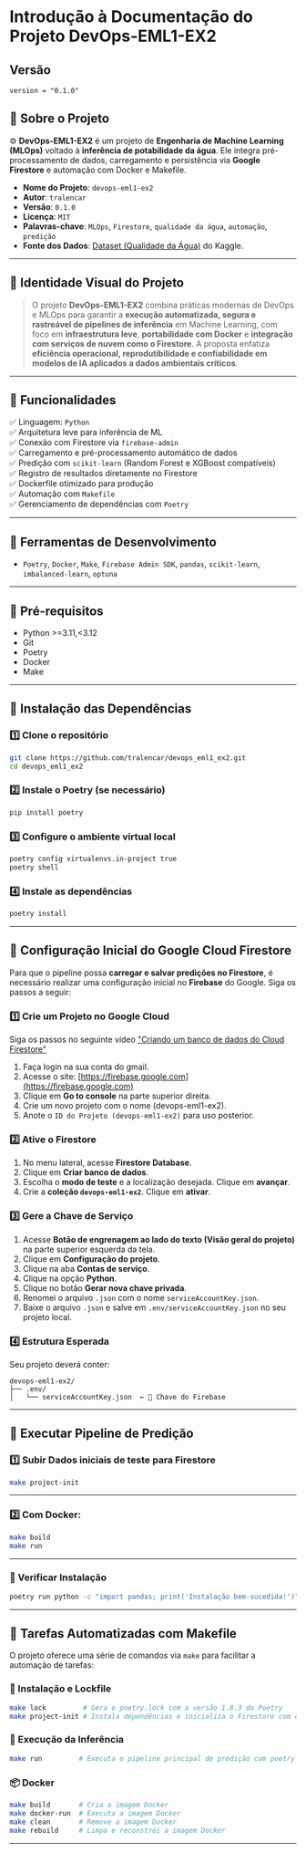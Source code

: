 # Introdução à Documentação do Projeto DevOps-EML1-EX2

## Versão
`version = "0.1.0"`

## 🔹 Sobre o Projeto
⚙️ **DevOps-EML1-EX2** é um projeto de **Engenharia de Machine Learning (MLOps)** voltado à **inferência de potabilidade da água**. Ele integra pré-processamento de dados, carregamento e persistência via **Google Firestore** e automação com Docker e Makefile.

- **Nome do Projeto**: `devops-eml1-ex2`
- **Autor**: `tralencar`
- **Versão**: `0.1.0`
- **Licença**: `MIT`
- **Palavras-chave**: `MLOps`, `Firestore`, `qualidade da água`, `automação`, `predição`
- **Fonte dos Dados**: [Dataset (Qualidade da Água)](https://www.kaggle.com/datasets/adityakadiwal/water-potability/data) do Kaggle.

---

## 🔹 Identidade Visual do Projeto

> O projeto **DevOps-EML1-EX2** combina práticas modernas de DevOps e MLOps para garantir a **execução automatizada, segura e rastreável de pipelines de inferência** em Machine Learning, com foco em **infraestrutura leve**, **portabilidade com Docker** e **integração com serviços de nuvem como o Firestore**.
> A proposta enfatiza **eficiência operacional, reprodutibilidade e confiabilidade em modelos de IA aplicados a dados ambientais críticos**.

---

## 🔹 Funcionalidades

✅ Linguagem: `Python`  
✅ Arquitetura leve para inferência de ML  
✅ Conexão com Firestore via `firebase-admin`  
✅ Carregamento e pré-processamento automático de dados  
✅ Predição com `scikit-learn` (Random Forest e XGBoost compatíveis)  
✅ Registro de resultados diretamente no Firestore  
✅ Dockerfile otimizado para produção  
✅ Automação com `Makefile`  
✅ Gerenciamento de dependências com `Poetry`  

---

## 🧪 Ferramentas de Desenvolvimento

- `Poetry`, `Docker`, `Make`, `Firebase Admin SDK`, `pandas`, `scikit-learn`, `imbalanced-learn`, `optuna`

---

## 🔹 Pré-requisitos

- Python >=3.11,<3.12
- Git
- Poetry
- Docker
- Make

---

## 🔹 Instalação das Dependências

### 1️⃣ Clone o repositório

```bash
git clone https://github.com/tralencar/devops_eml1_ex2.git
cd devops_eml1_ex2
```

### 2️⃣ Instale o Poetry (se necessário)

```bash
pip install poetry
```

### 3️⃣ Configure o ambiente virtual local

```bash
poetry config virtualenvs.in-project true
poetry shell
```

### 4️⃣ Instale as dependências

```bash
poetry install
```

---

## 🔹 Configuração Inicial do Google Cloud Firestore

Para que o pipeline possa **carregar e salvar predições no Firestore**, é necessário realizar uma configuração inicial no **Firebase** do Google. Siga os passos a seguir:

### 1️⃣ Crie um Projeto no Google Cloud

Siga os passos no seguinte vídeo ["Criando um banco de dados do Cloud Firestore"](https://www.youtube.com/watch?v=aYyDjtacyO4)

1. Faça login na sua conta do gmail.
2. Acesse o site: [https://firebase.google.com](https://firebase.google.com)
3. Clique em **Go to console** na parte superior direita.
4. Crie um novo projeto com o nome (devops-eml1-ex2).
5. Anote o `ID do Projeto (devops-eml1-ex2)` para uso posterior.

### 2️⃣ Ative o Firestore

1. No menu lateral, acesse **Firestore Database**.
2. Clique em **Criar banco de dados**.
3. Escolha o **modo de teste** e a localização desejada. Clique em **avançar**.
4. Crie a **coleção `devops-eml1-ex2`**. Clique em **ativar**.

### 3️⃣ Gere a Chave de Serviço

1. Acesse **Botão de engrenagem ao lado do texto (Visão geral do projeto)** na parte superior esquerda da tela.
2. Clique em **Configuração do projeto**.
3. Clique na aba **Contas de serviço**.
4. Clique na opção **Python**.
5. Clique no botão **Gerar nova chave privada**.
6. Renomei o arquivo `.json` com o nome `serviceAccountKey.json`.
7. Baixe o arquivo `.json` e salve em `.env/serviceAccountKey.json` no seu projeto local.

### 4️⃣ Estrutura Esperada

Seu projeto deverá conter:
```
devops-eml1-ex2/
├── .env/
│   └── serviceAccountKey.json  ← 🔐 Chave do Firebase
```

---

## 🔹 Executar Pipeline de Predição

### 1️⃣ Subir Dados iniciais de teste para Firestore

```bash
make project-init
```

---

### 2️⃣ Com Docker:
```bash
make build
make run
```

---

### 🔹 Verificar Instalação

```bash
poetry run python -c "import pandas; print('Instalação bem-sucedida!')"
```

---

## 🔹 Tarefas Automatizadas com Makefile

O projeto oferece uma série de comandos via `make` para facilitar a automação de tarefas:

### 🔧 Instalação e Lockfile

```bash
make lock         # Gera o poetry.lock com a versão 1.8.3 do Poetry
make project-init # Instala dependências e inicializa o Firestore com os dados CSV
```

### 🚀 Execução da Inferência

```bash
make run         # Executa o pipeline principal de predição com poetry
```

### 📦 Docker

```bash
make build       # Cria a imagem Docker
make docker-run  # Executa a imagem Docker
make clean       # Remove a imagem Docker
make rebuild     # Limpa e reconstrói a imagem Docker
```

---